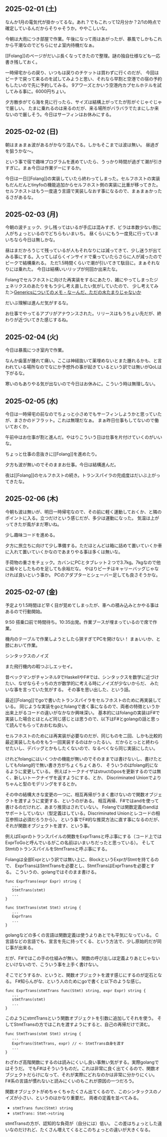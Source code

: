 ## 2025-02-01 (土)

なんか1月の電気代が掛かってるな。あれ？でもこれって12月分か？2/1の時点で確定しているんだからそりゃそうか。ややこしいな。

今朝は大雨につき部屋で作業。午後になって雨はあがったが、暴風でしかもこれから干潮なのでどちらにせよ室内待機だなぁ。

[[Folang]]のページがだいぶ長くなってきたので整理。謎の独自仕様なども一応書き残しておく。

一時帰宅からの戻り、いつもは戻りのチケットは買わずに行くのだが、
今回はピーチで戻って来るのを試してみようと思い、それなら早割と空港での宿の予約もしたいので先に予約してみる。
9アワーズとかいう空港内カプセルホテルを試してみる事に。6000円ちょい。

夕方散歩がてら海を見に行ったら、サイズは結構上がってたが形がぐじゃぐじゃで厳しい。
たまに乗れるのは来るのだが、来る場所がバラバラでたまにしか来ないので厳しそう。今日はサーフィンはお休みにする。

## 2025-02-02 (日)

朝はまぁまぁ波があるがかなり混んでる。しかもそこまでは波は無い。
昼過ぎを狙うかな〜。

という事で宿で趣味プログラムを進めていたら、うっかり時間が過ぎて潮が引きすぎに。まぁ今日は作業デーにするか。

今日は一日[[Folang]]の実装していたら終わってしまった。セルフホストの実装もだんだんとtinyfoの機能追加からセルフホスト側の実装に比重が移ってきた。
セルフホストはもう一度違う言語で実装しなおす事になるので、まぁまぁかったるさがあるな。

## 2025-02-03 (月)

今朝の波チェック、少し残ってはいるが手広は混みすぎ、ビラは本数少ない割に人がちょっといるのでどちらもいまいち。
昼くらいにもう一度見に行っていまいちなら今日は無しかな。

昼はまだかろうじて残っているが人もそれなりには減ってきて、少し迷うが出てみる事にする。入ってしばらくインサイドで乗っていたらさらに人が減ったのでピークで結構乗れる。
ただ1.5時間くらいで潮が引いてきて駄目に。まぁそれなりには乗れた。
今日は結構いいリップが何回か出来たな。

Folangでセルフホストに向けた再実装をするにあたり、雑にやってしまったジェネリクスのあたりをもう少し考え直したい気がしていたので、
少し考えてみた＞[Genericsについてのメモ - なーんだ、ただの水たまりじゃないか](https://karino2.github.io/2025/02/03/generics_memo.html)

だいぶ理解は進んだ気がするな。

お仕事でやってるアプリがアナウンスされた。リリースはもうちょい先だが、終わりが近づいてきた感じするね。

## 2025-02-04 (火)

今日は暴風につき室内で作業。

なんか歯茎が腫れて痛い。ここは神経抜いて薬埋めないとまた腫れるかも、と言われている場所なのでなにか予想外の事が起きているという訳では無いがQoLは下がるな。

寒いのもありやる気が出ないので今日はお休みに。こういう時は無理しない。

## 2025-02-05 (水)

今日は一時帰宅の前なのでちょっと小さめでもサーフィンしようかと思っていたが、まさかのドフラット。これは無理だなぁ。
まぁ昨日仕事もしてないので働いておくか。

午前中はお仕事が割と進んだ。やはりこういう日は仕事を片付けていくのがいいな。

ちょっと仕事の息抜きに[[Folang]]を進めたり。

夕方も波が無いのでそのままお仕事。今日は結構進んだ。

夜は[[Folang]]のセルフホストの続き。トランスパイラの完成度はだいぶ上がってきたな。

## 2025-02-06 (木)

今朝も波は無いが、明日一時帰宅なので、その前に軽く運動しておくか、と隣のポイントに入る。立つだけという感じだが、多少は運動になった。
気温は上がってきたが風がまだ寒いね。

少し趣味コードを進める。

夕方に旅立ちに向けて少し準備する。ただほとんどは箱に詰めて置いていくか車に入れて置いていくかなのであまりやる事は多くは無いな。

手荷物の重さをチェック。カバンにPCとタブレット２つで3.7kg。7kgなので他に細々としたものを足しても余裕だな。
やはりピーチはキャリーバッグじゃなければ良いという事か。
PCのアダプターとシェーバー足しても良さそうかな。

## 2025-02-07 (金)

予定より1.5時間ほど早く目が覚めてしまったが、車への積み込みとかやる事はあるので行動開始。

9:50 搭乗口前で時間待ち。10:35出発。作業ブースが埋まっているので席で作業。

機内のテーブルで作業しようとしたら狭すぎてPCを開けない！
まぁいいか、と膝において作業。

シンタックスのノイズ

また飛行機内の暇つぶしエッセイ。

昔ベックマンがチャンネル9でHaskellやF#では、シンタックスを数学に近づけたい、なぜならそっちの方が数学的に考える時にノイズが少ないからだ、
みたいな事を言っていた気がする。
その事を思い出した、という話。

最近[[Folang]]でgoで書いたトランスパイラをセルフホストのために再実装している。
同じような実装をgoとfolangで書く事になるので、両者の特徴というか出来上がるコードの違いがなかなか興味深い。
基本的にはfolangの実装はF#で実装した場合とほとんど同じ感じとは思うので、以下はF#とgolangの話と思って読んでもらっておおむね良い。

セルフホストのためには再実装が必要なのだが、同じものを二回、しかも比較的最近実装したものをもう一回実装するのはかったるい。
だからとっとと終わらせたいし、デバッグとかもしたくないので、なるべくなら同じ実装にしたい。

けれどfolangにはいくつかの機能が無いのでそのままでは書けないし、書けたとしてもfolang的で無い書き方がちょくちょくあり、
そういうのはfolang的になるように変更している。
例えばトークナイザはstructのposを更新するのでは無く、新しいトークナイザを返すようにする、とか、
Discriminated Unionでよりちゃんと型のモデリングをするとか。

その中の結構大きな変更の一つに、相互再帰がうまく書けないので関数オブジェクトを渡すように変更する、というのがある。
相互再帰、F#ではandを使って書けるのだけれど、あまり推奨はされていない。
Folangでは関数定義のandはサポートしていない（型定義はしている。Discriminated Unionとレコードの相互参照は必須だろうから）。
という事でF#的な推奨方法に直す事になるのだが、それが関数オブジェクトを渡す、という事。

例えばExprのトランスパイルの関数をExprTransと呼ぶ事にする（コード上ではExprToGoと呼んでいるがこの名前はいまいちだったと思っている）。
そしてStmtのトランスパイルをStmtTransと呼ぶ事にする。

Folangは全部Exprという訳では無い上に、BlockというExprがStmtを持てるので、
ExprTransはStmtTransを必要とし、StmtTransはExprTransを必要とする。
こういうの、golangではそのまま書ける。

```
func ExprTrans(expr Expr) string {
   ...
   StmtTrans(stmt)
   ...
}

func StmtTrans(stmt Stmt) string {
   ...
   ExprTrans
   ...
}
```

golangなどの多くの言語は関数定義は使うよりあとでも平気になっている。
C言語などの言語でも、宣言を先に持ってくる、という方法で、少し原始的だが同じ事が出来る。

だが、F#ではこの手の仕組みが無い。
関数の呼び出しは定義よりあとじゃないといけないので、こういう事を上手く書けない。

そこでどうするか、というと、関数オブジェクトを渡す感じにするのが定石となる。
F#知らんがな、という人のためにgoで書くと以下のような感じ。

```
func ExprTrans(stmtTrans func(Stmt) string, expr Expr) string {
   ...
   stmtTrans(stmt)
   ...
}
```

このようにstmtTransという関数オブジェクトを引数に追加してそれを使う。
そしてStmtTransの方ではこれを渡すようにすると、自己の再帰だけで済む。

```
func StmtTrans(stmt Stmt) string {
   ...
   ExprTrans(StmtTrans, expr) // <- StmtTrans自身を渡す
   ...
}
```

わざわざ高階関数にするのは読みにくいし良い事無い気がする。実際golangではそうだ。
でもF#はそういうものだ。これは非常に良く出てくるので、関数オブジェクトだらけになって、それが実際にどれなのかは非常に分かりにくい。
F#系の言語が慣れないと読みにくいのもこれが原因の一つだろう。

関数オブジェクトがめちゃくちゃたくさん出てくるので、このシンタックスのノイズが小さい、というのはかなり重要だ。
両者の定義を並べてみる。

- `stmtTrans func(Stmt) string`
- `stmtTrans: Stmt->string`

stmtTransの方が、認知的な負荷が（自分には）低い。
この差はちょっとした違いなのだけれど、たくさん増えてくるとこのちょっとの違いが大きくなる。